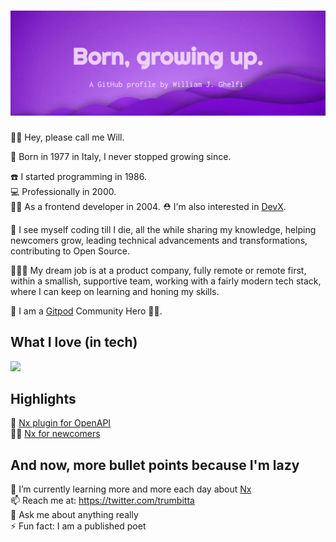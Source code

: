 # ![Born, growing up. A GitHub profile by William J. Ghelfi](header.jpeg)

👋🏻 Hey, please call me Will.

🐣 Born in 1977 in Italy, I never stopped growing since.

☎️ I started programming in 1986.  
💻 Professionally in 2000.  
💅🏻 As a frontend developer in 2004.
⛑ I'm also interested in [DevX](https://devxconf.org/).

🔮 I see myself coding till I die, all the while sharing my knowledge, helping newcomers grow, leading technical advancements and transformations, contributing to Open Source.

👨🏻‍💻 My dream job is at a product company, fully remote or remote first, within a smallish, supportive team, working with a fairly modern tech stack, where I can keep on learning and honing my skills.

🍊 I am a [Gitpod](https://github.com/gitpod-io) Community Hero 🦸🏻.

## What I love (in tech)

<a href="https://git.io/typing-svg" style="display:inline-flex;align-items:center;" title="frontend+development, remote work, UX, FrontendOps, content+marketing, a11y, Nrwl+Nx. -Made with Typing SVG."><img src="https://readme-typing-svg.herokuapp.com?color=913CD2&size=30&vCenter=true&lines=frontend+development;UX;FrontendOps;content+marketing;a11y;Nrwl+Nx" /></a>

## Highlights

🤖 [Nx plugin for OpenAPI](https://github.com/trumbitta/nx-trumbitta/tree/main/packages/nx-plugin-openapi)  
✍🏻 [Nx for newcomers](https://trumbitta.hashnode.dev/series/nx)  

## And now, more bullet points because I'm lazy

🌱 I’m currently learning more and more each day about [Nx](https://github.com/nrwl/nx)  
📫 Reach me at: https://twitter.com/trumbitta  
💬 Ask me about anything really  
⚡ Fun fact: I am a published poet
